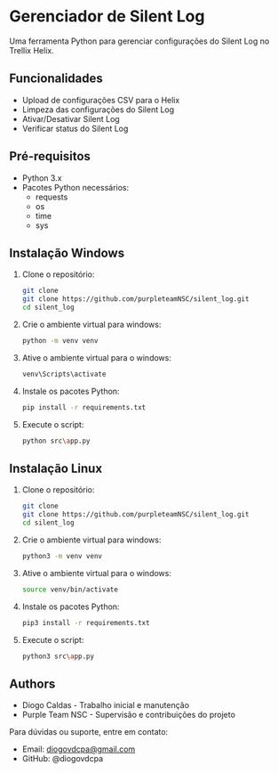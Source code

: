 # Gerenciador de Silent Log

Uma ferramenta Python para gerenciar configurações do Silent Log no Trellix Helix.

## Funcionalidades

- Upload de configurações CSV para o Helix
- Limpeza das configurações do Silent Log
- Ativar/Desativar Silent Log
- Verificar status do Silent Log

## Pré-requisitos

- Python 3.x
- Pacotes Python necessários:
  - requests
  - os
  - time
  - sys

## Instalação Windows

1. Clone o repositório:

   ```bash  
   git clone
   git clone https://github.com/purpleteamNSC/silent_log.git
   cd silent_log
   ```

2. Crie o ambiente virtual para windows:
   ```bash
   python -m venv venv
    ```

3. Ative o ambiente virtual para o windows:
   ```bash
   venv\Scripts\activate
   ```

2. Instale os pacotes Python:
   ```bash
   pip install -r requirements.txt
   ```

3. Execute o script:
   ```bash
   python src\app.py
   ```

## Instalação Linux

1. Clone o repositório:

   ```bash  
   git clone
   git clone https://github.com/purpleteamNSC/silent_log.git
   cd silent_log
   ```

2. Crie o ambiente virtual para windows:
   ```bash
   python3 -m venv venv
    ```

3. Ative o ambiente virtual para o windows:
   ```bash
   source venv/bin/activate
   ```

2. Instale os pacotes Python:
   ```bash
   pip3 install -r requirements.txt
   ```

3. Execute o script:
   ```bash
   python3 src\app.py

## Authors

- Diogo Caldas - Trabalho inicial e manutenção
- Purple Team NSC - Supervisão e contribuições do projeto

Para dúvidas ou suporte, entre em contato:
- Email: diogovdcpa@gmail.com
- GitHub: @diogovdcpa

